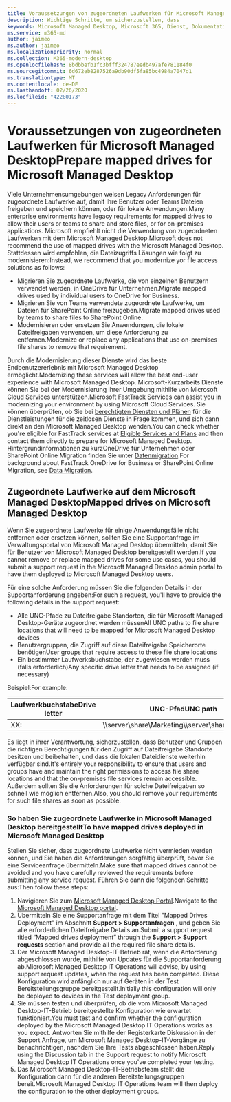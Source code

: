 ```yaml
---
title: Voraussetzungen von zugeordneten Laufwerken für Microsoft Managed Desktop
description: Wichtige Schritte, um sicherzustellen, dass
keywords: Microsoft Managed Desktop, Microsoft 365, Dienst, Dokumentation
ms.service: m365-md
author: jaimeo
ms.author: jaimeo
ms.localizationpriority: normal
ms.collection: M365-modern-desktop
ms.openlocfilehash: 8bdbbefb1fc3bfff324787eedb497afe781184f0
ms.sourcegitcommit: 6d672eb8287526a9db90df5fa85bc4984a7047d1
ms.translationtype: MT
ms.contentlocale: de-DE
ms.lasthandoff: 02/26/2020
ms.locfileid: "42280173"
---
```

#  <a name="prepare-mapped-drives-for-microsoft-managed-desktop"></a><span data-ttu-id="5e830-104">Voraussetzungen von zugeordneten Laufwerken für Microsoft Managed Desktop</span><span class="sxs-lookup"><span data-stu-id="5e830-104">Prepare mapped drives for Microsoft Managed Desktop</span></span>

<span data-ttu-id="5e830-105">Viele Unternehmensumgebungen weisen Legacy Anforderungen für zugeordnete Laufwerke auf, damit Ihre Benutzer oder Teams Dateien freigeben und speichern können, oder für lokale Anwendungen.</span><span class="sxs-lookup"><span data-stu-id="5e830-105">Many enterprise environments have legacy requirements for mapped drives to allow their users or teams to share and store files, or for on-premises applications.</span></span> <span data-ttu-id="5e830-106">Microsoft empfiehlt nicht die Verwendung von zugeordneten Laufwerken mit dem Microsoft Managed Desktop.</span><span class="sxs-lookup"><span data-stu-id="5e830-106">Microsoft does not recommend the use of mapped drives with the Microsoft Managed Desktop.</span></span> <span data-ttu-id="5e830-107">Stattdessen wird empfohlen, die Dateizugriffs Lösungen wie folgt zu modernisieren:</span><span class="sxs-lookup"><span data-stu-id="5e830-107">Instead, we recommend that you modernize yor file access solutions as follows:</span></span>
  
- <span data-ttu-id="5e830-108">Migrieren Sie zugeordnete Laufwerke, die von einzelnen Benutzern verwendet werden, in OneDrive für Unternehmen.</span><span class="sxs-lookup"><span data-stu-id="5e830-108">Migrate mapped drives used by individual users to OneDrive for Business.</span></span> 
- <span data-ttu-id="5e830-109">Migrieren Sie von Teams verwendete zugeordnete Laufwerke, um Dateien für SharePoint Online freizugeben.</span><span class="sxs-lookup"><span data-stu-id="5e830-109">Migrate mapped drives used by teams to share files to SharePoint Online.</span></span> 
- <span data-ttu-id="5e830-110">Modernisieren oder ersetzen Sie Anwendungen, die lokale Dateifreigaben verwenden, um diese Anforderung zu entfernen.</span><span class="sxs-lookup"><span data-stu-id="5e830-110">Modernize or replace any applications that use on-premises file shares to remove that requirement.</span></span>
  
<span data-ttu-id="5e830-111">Durch die Modernisierung dieser Dienste wird das beste Endbenutzererlebnis mit Microsoft Managed Desktop ermöglicht.</span><span class="sxs-lookup"><span data-stu-id="5e830-111">Modernizing these services will allow the best end-user experience with Microsoft Managed Desktop.</span></span> <span data-ttu-id="5e830-112">Microsoft-Kurzarbeits Dienste können Sie bei der Modernisierung ihrer Umgebung mithilfe von Microsoft Cloud Services unterstützen.</span><span class="sxs-lookup"><span data-stu-id="5e830-112">Microsoft FastTrack Services can assist you in modernizing your environment by using Microsoft Cloud Services.</span></span> <span data-ttu-id="5e830-113">Sie können überprüfen, ob Sie bei [berechtigten Diensten und Plänen](https://docs.microsoft.com/fasttrack/m365-eligible-services-and-plans) für die Dienstleistungen für die zeitlosen Dienste in Frage kommen, und sich dann direkt an den Microsoft Managed Desktop wenden.</span><span class="sxs-lookup"><span data-stu-id="5e830-113">You can check whether you're eligible for FastTrack services at [Eligible Services and Plans](https://docs.microsoft.com/fasttrack/m365-eligible-services-and-plans) and then contact them directly to prepare for Microsoft Managed Desktop.</span></span> <span data-ttu-id="5e830-114">Hintergrundinformationen zu kurzOneDrive für Unternehmen oder SharePoint Online Migration finden Sie unter [Datenmigration](https://docs.microsoft.com/fasttrack/o365-data-migration).</span><span class="sxs-lookup"><span data-stu-id="5e830-114">For background about FastTrack OneDrive for Business or SharePoint Online Migration, see [Data Migration](https://docs.microsoft.com/fasttrack/o365-data-migration).</span></span>

## <a name="mapped-drives-on-microsoft-managed-desktop"></a><span data-ttu-id="5e830-115">Zugeordnete Laufwerke auf dem Microsoft Managed Desktop</span><span class="sxs-lookup"><span data-stu-id="5e830-115">Mapped drives on Microsoft Managed Desktop</span></span>
 
<span data-ttu-id="5e830-116">Wenn Sie zugeordnete Laufwerke für einige Anwendungsfälle nicht entfernen oder ersetzen können, sollten Sie eine Supportanfrage im Verwaltungsportal von Microsoft Managed Desktop übermitteln, damit Sie für Benutzer von Microsoft Managed Desktop bereitgestellt werden.</span><span class="sxs-lookup"><span data-stu-id="5e830-116">If you cannot remove or replace mapped drives for some use cases, you should submit a support request in the Microsoft Managed Desktop admin portal to have them deployed to Microsoft Managed Desktop users.</span></span>
    
<span data-ttu-id="5e830-117">Für eine solche Anforderung müssen Sie die folgenden Details in der Supportanforderung angeben:</span><span class="sxs-lookup"><span data-stu-id="5e830-117">For such a request, you'll have to provide the following details in the support request:</span></span> 

- <span data-ttu-id="5e830-118">Alle UNC-Pfade zu Dateifreigabe Standorten, die für Microsoft Managed Desktop-Geräte zugeordnet werden müssen</span><span class="sxs-lookup"><span data-stu-id="5e830-118">All UNC paths to file share locations that will need to be mapped for Microsoft Managed Desktop devices</span></span> 
- <span data-ttu-id="5e830-119">Benutzergruppen, die Zugriff auf diese Dateifreigabe Speicherorte benötigen</span><span class="sxs-lookup"><span data-stu-id="5e830-119">User groups that require access to these file share locations</span></span> 
- <span data-ttu-id="5e830-120">Ein bestimmter Laufwerksbuchstabe, der zugewiesen werden muss (falls erforderlich)</span><span class="sxs-lookup"><span data-stu-id="5e830-120">Any specific drive letter that needs to be assigned (if necessary)</span></span>

<span data-ttu-id="5e830-121">Beispiel:</span><span class="sxs-lookup"><span data-stu-id="5e830-121">For example:</span></span>

| <span data-ttu-id="5e830-122">Laufwerkbuchstabe</span><span class="sxs-lookup"><span data-stu-id="5e830-122">Drive letter</span></span> | <span data-ttu-id="5e830-123">UNC-Pfad</span><span class="sxs-lookup"><span data-stu-id="5e830-123">UNC path</span></span> | <span data-ttu-id="5e830-124">Benutzergruppe</span><span class="sxs-lookup"><span data-stu-id="5e830-124">User group</span></span> |
|--------------|----------|------------|
| <span data-ttu-id="5e830-125">X</span><span class="sxs-lookup"><span data-stu-id="5e830-125">X:</span></span>  | <span data-ttu-id="5e830-126">\\\server\share\Marketing</span><span class="sxs-lookup"><span data-stu-id="5e830-126">\\\server\share\Marketing</span></span> | <span data-ttu-id="5e830-127">ContosoMarketing</span><span class="sxs-lookup"><span data-stu-id="5e830-127">ContosoMarketing</span></span> |

<span data-ttu-id="5e830-128">Es liegt in ihrer Verantwortung, sicherzustellen, dass Benutzer und Gruppen die richtigen Berechtigungen für den Zugriff auf Dateifreigabe Standorte besitzen und beibehalten, und dass die lokalen Dateidienste weiterhin verfügbar sind.</span><span class="sxs-lookup"><span data-stu-id="5e830-128">It's entirely your responsibility to ensure that users and groups have and maintain the right permissions to access file share locations and that the on-premises file services remain accessible.</span></span> <span data-ttu-id="5e830-129">Außerdem sollten Sie die Anforderungen für solche Dateifreigaben so schnell wie möglich entfernen.</span><span class="sxs-lookup"><span data-stu-id="5e830-129">Also, you should remove your requirements for such file shares as soon as possible.</span></span>

### <a name="to-have-mapped-drives-deployed-in-microsoft-managed-desktop"></a><span data-ttu-id="5e830-130">So haben Sie zugeordnete Laufwerke in Microsoft Managed Desktop bereitgestellt</span><span class="sxs-lookup"><span data-stu-id="5e830-130">To have mapped drives deployed in Microsoft Managed Desktop</span></span>
 
<span data-ttu-id="5e830-131">Stellen Sie sicher, dass zugeordnete Laufwerke nicht vermieden werden können, und Sie haben die Anforderungen sorgfältig überprüft, bevor Sie eine Serviceanfrage übermitteln.</span><span class="sxs-lookup"><span data-stu-id="5e830-131">Make sure that mapped drives cannot be avoided and you have carefully reviewed the requirements before submitting any service request.</span></span> <span data-ttu-id="5e830-132">Führen Sie dann die folgenden Schritte aus:</span><span class="sxs-lookup"><span data-stu-id="5e830-132">Then follow these steps:</span></span>

1. <span data-ttu-id="5e830-133">Navigieren Sie zum [Microsoft Managed Desktop Portal](https://aka.ms/mmdportal).</span><span class="sxs-lookup"><span data-stu-id="5e830-133">Navigate to the [Microsoft Managed Desktop portal](https://aka.ms/mmdportal).</span></span>  
2. <span data-ttu-id="5e830-134">Übermitteln Sie eine Supportanfrage mit dem Titel "Mapped Drives Deployment" im Abschnitt **Support > Supportanfragen** , und geben Sie alle erforderlichen Dateifreigabe Details an.</span><span class="sxs-lookup"><span data-stu-id="5e830-134">Submit a support request titled “Mapped drives deployment” through the **Support > Support requests** section and provide all the required file share details.</span></span>  
3. <span data-ttu-id="5e830-135">Der Microsoft Managed Desktop-IT-Betrieb rät, wenn die Anforderung abgeschlossen wurde, mithilfe von Updates für die Supportanforderung ab.</span><span class="sxs-lookup"><span data-stu-id="5e830-135">Microsoft Managed Desktop IT Operations will advise, by using support request updates, when the request has been completed.</span></span> <span data-ttu-id="5e830-136">Diese Konfiguration wird anfänglich nur auf Geräten in der Test Bereitstellungsgruppe bereitgestellt.</span><span class="sxs-lookup"><span data-stu-id="5e830-136">Initially this configuration will only be deployed to devices in the Test deployment group.</span></span>  
4. <span data-ttu-id="5e830-137">Sie müssen testen und überprüfen, ob die vom Microsoft Managed Desktop-IT-Betrieb bereitgestellte Konfiguration wie erwartet funktioniert.</span><span class="sxs-lookup"><span data-stu-id="5e830-137">You must test and confirm whether the configuration deployed by the Microsoft Managed Desktop IT Operations works as you expect.</span></span> <span data-ttu-id="5e830-138">Antworten Sie mithilfe der Registerkarte Diskussion in der Support Anfrage, um Microsoft Managed Desktop-IT-Vorgänge zu benachrichtigen, nachdem Sie Ihre Tests abgeschlossen haben.</span><span class="sxs-lookup"><span data-stu-id="5e830-138">Reply using the Discussion tab in the Support request to notify Microsoft Managed Desktop IT Operations once you've completed your testing.</span></span>  
5. <span data-ttu-id="5e830-139">Das Microsoft Managed Desktop-IT-Betriebsteam stellt die Konfiguration dann für die anderen Bereitstellungsgruppen bereit.</span><span class="sxs-lookup"><span data-stu-id="5e830-139">Microsoft Managed Desktop IT Operations team will then deploy the configuration to the other deployment groups.</span></span> 
